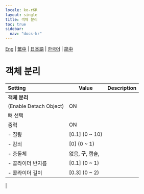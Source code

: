 ```yaml
---
locale: ko-rKR
layout: single
title: 객체 분리
toc: true
sidebar:
  nav: "docs-kr"
---
```

[Eng](/dancexr/menu/2025.4/stage/detach_object) | [繁中](/tw/dancexr/menu/2025.4/stage/detach_object) | [日本語](/jp/dancexr/menu/2025.4/stage/detach_object) | [한국어](/kr/dancexr/menu/2025.4/stage/detach_object) | [简中](/zh/dancexr/menu/2025.4/stage/detach_object)

# 객체 분리



| Setting | Value | Description |
| :--- | --- | :--- |
|**객체 분리** | | 
| (Enable Detach Object) | ON | 
| 뼈 선택 || 
| 중력 | ON | 
|- 질량 | [0.1] (0 ~ 10) | 
|- 감쇠 | [0] (0 ~ 1) | 
|- 충돌체 | 없음, **구**, 캡슐,  | 
|- 콜라이더 반지름 | [0.1] (0 ~ 1) | 
|- 콜라이더 길이 | [0.3] (0 ~ 2) | 
|

